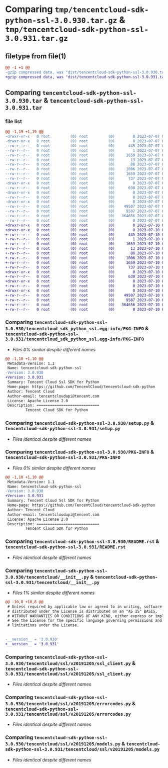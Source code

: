 # Comparing `tmp/tencentcloud-sdk-python-ssl-3.0.930.tar.gz` & `tmp/tencentcloud-sdk-python-ssl-3.0.931.tar.gz`

## filetype from file(1)

```diff
@@ -1 +1 @@
-gzip compressed data, was "dist/tencentcloud-sdk-python-ssl-3.0.930.tar", last modified: Fri Jul  7 00:31:27 2023, max compression
+gzip compressed data, was "dist/tencentcloud-sdk-python-ssl-3.0.931.tar", last modified: Mon Jul 10 00:51:32 2023, max compression
```

## Comparing `tencentcloud-sdk-python-ssl-3.0.930.tar` & `tencentcloud-sdk-python-ssl-3.0.931.tar`

### file list

```diff
@@ -1,19 +1,19 @@
-drwxr-xr-x   0 root         (0) root         (0)        0 2023-07-07 00:31:27.000000 tencentcloud-sdk-python-ssl-3.0.930/
-drwxr-xr-x   0 root         (0) root         (0)        0 2023-07-07 00:31:27.000000 tencentcloud-sdk-python-ssl-3.0.930/tencentcloud_sdk_python_ssl.egg-info/
--rw-r--r--   0 root         (0) root         (0)      445 2023-07-07 00:31:27.000000 tencentcloud-sdk-python-ssl-3.0.930/tencentcloud_sdk_python_ssl.egg-info/SOURCES.txt
--rw-r--r--   0 root         (0) root         (0)        1 2023-07-07 00:31:27.000000 tencentcloud-sdk-python-ssl-3.0.930/tencentcloud_sdk_python_ssl.egg-info/dependency_links.txt
--rw-r--r--   0 root         (0) root         (0)     1659 2023-07-07 00:31:27.000000 tencentcloud-sdk-python-ssl-3.0.930/tencentcloud_sdk_python_ssl.egg-info/PKG-INFO
--rw-r--r--   0 root         (0) root         (0)       13 2023-07-07 00:31:27.000000 tencentcloud-sdk-python-ssl-3.0.930/tencentcloud_sdk_python_ssl.egg-info/top_level.txt
--rw-r--r--   0 root         (0) root         (0)       88 2023-07-07 00:31:27.000000 tencentcloud-sdk-python-ssl-3.0.930/setup.cfg
--rw-r--r--   0 root         (0) root         (0)     1006 2023-07-07 00:31:27.000000 tencentcloud-sdk-python-ssl-3.0.930/setup.py
--rw-r--r--   0 root         (0) root         (0)     1659 2023-07-07 00:31:27.000000 tencentcloud-sdk-python-ssl-3.0.930/PKG-INFO
--rw-r--r--   0 root         (0) root         (0)      737 2023-07-07 00:31:27.000000 tencentcloud-sdk-python-ssl-3.0.930/README.rst
-drwxr-xr-x   0 root         (0) root         (0)        0 2023-07-07 00:31:27.000000 tencentcloud-sdk-python-ssl-3.0.930/tencentcloud/
--rw-r--r--   0 root         (0) root         (0)      630 2023-07-07 00:31:27.000000 tencentcloud-sdk-python-ssl-3.0.930/tencentcloud/__init__.py
-drwxr-xr-x   0 root         (0) root         (0)        0 2023-07-07 00:31:27.000000 tencentcloud-sdk-python-ssl-3.0.930/tencentcloud/ssl/
--rw-r--r--   0 root         (0) root         (0)        0 2023-07-07 00:31:27.000000 tencentcloud-sdk-python-ssl-3.0.930/tencentcloud/ssl/__init__.py
-drwxr-xr-x   0 root         (0) root         (0)        0 2023-07-07 00:31:27.000000 tencentcloud-sdk-python-ssl-3.0.930/tencentcloud/ssl/v20191205/
--rw-r--r--   0 root         (0) root         (0)    49507 2023-07-07 00:31:27.000000 tencentcloud-sdk-python-ssl-3.0.930/tencentcloud/ssl/v20191205/ssl_client.py
--rw-r--r--   0 root         (0) root         (0)     9587 2023-07-07 00:31:27.000000 tencentcloud-sdk-python-ssl-3.0.930/tencentcloud/ssl/v20191205/errorcodes.py
--rw-r--r--   0 root         (0) root         (0)   364656 2023-07-07 00:31:27.000000 tencentcloud-sdk-python-ssl-3.0.930/tencentcloud/ssl/v20191205/models.py
--rw-r--r--   0 root         (0) root         (0)        0 2023-07-07 00:31:27.000000 tencentcloud-sdk-python-ssl-3.0.930/tencentcloud/ssl/v20191205/__init__.py
+drwxr-xr-x   0 root         (0) root         (0)        0 2023-07-10 00:51:32.000000 tencentcloud-sdk-python-ssl-3.0.931/
+drwxr-xr-x   0 root         (0) root         (0)        0 2023-07-10 00:51:32.000000 tencentcloud-sdk-python-ssl-3.0.931/tencentcloud_sdk_python_ssl.egg-info/
+-rw-r--r--   0 root         (0) root         (0)      445 2023-07-10 00:51:32.000000 tencentcloud-sdk-python-ssl-3.0.931/tencentcloud_sdk_python_ssl.egg-info/SOURCES.txt
+-rw-r--r--   0 root         (0) root         (0)        1 2023-07-10 00:51:32.000000 tencentcloud-sdk-python-ssl-3.0.931/tencentcloud_sdk_python_ssl.egg-info/dependency_links.txt
+-rw-r--r--   0 root         (0) root         (0)     1659 2023-07-10 00:51:32.000000 tencentcloud-sdk-python-ssl-3.0.931/tencentcloud_sdk_python_ssl.egg-info/PKG-INFO
+-rw-r--r--   0 root         (0) root         (0)       13 2023-07-10 00:51:32.000000 tencentcloud-sdk-python-ssl-3.0.931/tencentcloud_sdk_python_ssl.egg-info/top_level.txt
+-rw-r--r--   0 root         (0) root         (0)       88 2023-07-10 00:51:32.000000 tencentcloud-sdk-python-ssl-3.0.931/setup.cfg
+-rw-r--r--   0 root         (0) root         (0)     1006 2023-07-10 00:51:32.000000 tencentcloud-sdk-python-ssl-3.0.931/setup.py
+-rw-r--r--   0 root         (0) root         (0)     1659 2023-07-10 00:51:32.000000 tencentcloud-sdk-python-ssl-3.0.931/PKG-INFO
+-rw-r--r--   0 root         (0) root         (0)      737 2023-07-10 00:51:32.000000 tencentcloud-sdk-python-ssl-3.0.931/README.rst
+drwxr-xr-x   0 root         (0) root         (0)        0 2023-07-10 00:51:32.000000 tencentcloud-sdk-python-ssl-3.0.931/tencentcloud/
+-rw-r--r--   0 root         (0) root         (0)      630 2023-07-10 00:51:32.000000 tencentcloud-sdk-python-ssl-3.0.931/tencentcloud/__init__.py
+drwxr-xr-x   0 root         (0) root         (0)        0 2023-07-10 00:51:32.000000 tencentcloud-sdk-python-ssl-3.0.931/tencentcloud/ssl/
+-rw-r--r--   0 root         (0) root         (0)        0 2023-07-10 00:51:32.000000 tencentcloud-sdk-python-ssl-3.0.931/tencentcloud/ssl/__init__.py
+drwxr-xr-x   0 root         (0) root         (0)        0 2023-07-10 00:51:32.000000 tencentcloud-sdk-python-ssl-3.0.931/tencentcloud/ssl/v20191205/
+-rw-r--r--   0 root         (0) root         (0)    49507 2023-07-10 00:51:32.000000 tencentcloud-sdk-python-ssl-3.0.931/tencentcloud/ssl/v20191205/ssl_client.py
+-rw-r--r--   0 root         (0) root         (0)     9587 2023-07-10 00:51:32.000000 tencentcloud-sdk-python-ssl-3.0.931/tencentcloud/ssl/v20191205/errorcodes.py
+-rw-r--r--   0 root         (0) root         (0)   364656 2023-07-10 00:51:32.000000 tencentcloud-sdk-python-ssl-3.0.931/tencentcloud/ssl/v20191205/models.py
+-rw-r--r--   0 root         (0) root         (0)        0 2023-07-10 00:51:32.000000 tencentcloud-sdk-python-ssl-3.0.931/tencentcloud/ssl/v20191205/__init__.py
```

### Comparing `tencentcloud-sdk-python-ssl-3.0.930/tencentcloud_sdk_python_ssl.egg-info/PKG-INFO` & `tencentcloud-sdk-python-ssl-3.0.931/tencentcloud_sdk_python_ssl.egg-info/PKG-INFO`

 * *Files 0% similar despite different names*

```diff
@@ -1,10 +1,10 @@
 Metadata-Version: 1.1
 Name: tencentcloud-sdk-python-ssl
-Version: 3.0.930
+Version: 3.0.931
 Summary: Tencent Cloud Ssl SDK for Python
 Home-page: https://github.com/TencentCloud/tencentcloud-sdk-python
 Author: Tencent Cloud
 Author-email: tencentcloudapi@tencent.com
 License: Apache License 2.0
 Description: ============================
         Tencent Cloud SDK for Python
```

### Comparing `tencentcloud-sdk-python-ssl-3.0.930/setup.py` & `tencentcloud-sdk-python-ssl-3.0.931/setup.py`

 * *Files identical despite different names*

### Comparing `tencentcloud-sdk-python-ssl-3.0.930/PKG-INFO` & `tencentcloud-sdk-python-ssl-3.0.931/PKG-INFO`

 * *Files 0% similar despite different names*

```diff
@@ -1,10 +1,10 @@
 Metadata-Version: 1.1
 Name: tencentcloud-sdk-python-ssl
-Version: 3.0.930
+Version: 3.0.931
 Summary: Tencent Cloud Ssl SDK for Python
 Home-page: https://github.com/TencentCloud/tencentcloud-sdk-python
 Author: Tencent Cloud
 Author-email: tencentcloudapi@tencent.com
 License: Apache License 2.0
 Description: ============================
         Tencent Cloud SDK for Python
```

### Comparing `tencentcloud-sdk-python-ssl-3.0.930/README.rst` & `tencentcloud-sdk-python-ssl-3.0.931/README.rst`

 * *Files identical despite different names*

### Comparing `tencentcloud-sdk-python-ssl-3.0.930/tencentcloud/__init__.py` & `tencentcloud-sdk-python-ssl-3.0.931/tencentcloud/__init__.py`

 * *Files 1% similar despite different names*

```diff
@@ -10,8 +10,8 @@
 # Unless required by applicable law or agreed to in writing, software
 # distributed under the License is distributed on an "AS IS" BASIS,
 # WITHOUT WARRANTIES OR CONDITIONS OF ANY KIND, either express or implied.
 # See the License for the specific language governing permissions and
 # limitations under the License.
 
 
-__version__ = '3.0.930'
+__version__ = '3.0.931'
```

### Comparing `tencentcloud-sdk-python-ssl-3.0.930/tencentcloud/ssl/v20191205/ssl_client.py` & `tencentcloud-sdk-python-ssl-3.0.931/tencentcloud/ssl/v20191205/ssl_client.py`

 * *Files identical despite different names*

### Comparing `tencentcloud-sdk-python-ssl-3.0.930/tencentcloud/ssl/v20191205/errorcodes.py` & `tencentcloud-sdk-python-ssl-3.0.931/tencentcloud/ssl/v20191205/errorcodes.py`

 * *Files identical despite different names*

### Comparing `tencentcloud-sdk-python-ssl-3.0.930/tencentcloud/ssl/v20191205/models.py` & `tencentcloud-sdk-python-ssl-3.0.931/tencentcloud/ssl/v20191205/models.py`

 * *Files identical despite different names*

